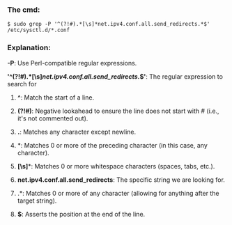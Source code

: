 ### The cmd:
    $ sudo grep -P '^(?!#).*[\s]*net.ipv4.conf.all.send_redirects.*$' /etc/sysctl.d/*.conf

### Explanation:
**-P**: Use Perl-compatible regular expressions.

**'^(?!#).*[\s]*net.ipv4.conf.all.send_redirects.*$'**: The regular expression to search for

1. **^**: Match the start of a line.

2. **(?!#)**: Negative lookahead to ensure the line does not start with # (i.e., it's not commented out).

3. **.**: Matches any character except newline.

4. *: Matches 0 or more of the preceding character (in this case, any character).

5. **[\s]***: Matches 0 or more whitespace characters (spaces, tabs, etc.).

6. **net.ipv4.conf.all.send_redirects**: The specific string we are looking for.

7. .*: Matches 0 or more of any character (allowing for anything after the target string).

8. **$**: Asserts the position at the end of the line.
